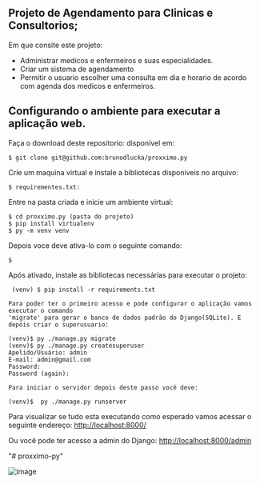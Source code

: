 ## Projeto de Agendamento para Clinicas e Consultorios;

Em que consite este projeto:
- Administrar medicos e enfermeiros e suas especialidades.
- Criar um sistema de agendamento
- Permitir o usuario escolher uma consulta em dia e horario de acordo com agenda dos medicos e enfermeiros.
## Configurando o ambiente para executar a aplicação web.
Faça o download deste repositorio: disponível em:
```
$ git clone git@github.com:brunodlucka/proxximo.py
```

Crie um maquina virtual e instale a bibliotecas disponiveis no 
arquivo:
```
$ requirementes.txt:
```
Entre na pasta criada e inicie um ambiente virtual:
```
$ cd proxximo.py (pasta do projeto)
$ pip install virtualenv
$ py -m venv venv
```
Depois voce deve ativa-lo com o seguinte comando:
```
$
```
Após ativado, instale as bibliotecas necessárias para executar o projeto:
```
 (venv) $ pip install -r requirements.txt
```
```
Para poder ter o primeiro acesso e pode configurar o aplicação vamos executar o comando 
'migrate' para gerar o banco de dados padrão do Django(SQLite). E depois criar o superusuario:
```
```
(venv)$ py ./manage.py migrate
(venv)$ py ./manage.py createsuperuser
Apelido/Usuário: admin
E-mail: admin@gmail.com
Password: 
Password (again):
```
```
Para iniciar o servidor depois deste passo você deve:
```
```
(venv)$  py ./manage.py runserver
```


Para visualizar se tudo esta executando como esperado vamos acessar o seguinte endereço:
[http://localhost:8000/](http://localhost:8000/)

Ou você pode ter acesso a admin do Django:
[http://localhost:8000/admin](http://localhost:8000/admin)

"# proxximo-py" 

![image](https://user-images.githubusercontent.com/79919310/213270089-a0f6182e-6227-402c-bdba-c5232315ab85.png)

